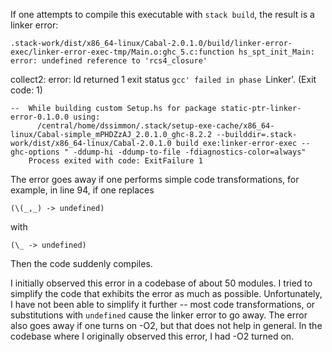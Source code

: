 If one attempts to compile this executable with `stack build`, the
result is a linker error:

    .stack-work/dist/x86_64-linux/Cabal-2.0.1.0/build/linker-error-exec/linker-error-exec-tmp/Main.o:ghc_5.c:function hs_spt_init_Main: error: undefined reference to 'rcs4_closure'
collect2: error: ld returned 1 exit status
    `gcc' failed in phase `Linker'. (Exit code: 1)

    --  While building custom Setup.hs for package static-ptr-linker-error-0.1.0.0 using:
          /central/home/dssimmon/.stack/setup-exe-cache/x86_64-linux/Cabal-simple_mPHDZzAJ_2.0.1.0_ghc-8.2.2 --builddir=.stack-work/dist/x86_64-linux/Cabal-2.0.1.0 build exe:linker-error-exec --ghc-options " -ddump-hi -ddump-to-file -fdiagnostics-color=always"
        Process exited with code: ExitFailure 1

The error goes away if one performs simple code transformations, for
example, in line 94, if one replaces

    (\(_,_) -> undefined)

with

    (\_ -> undefined)

Then the code suddenly compiles.

I initially observed this error in a codebase of about 50 modules. I
tried to simplify the code that exhibits the error as much as
possible. Unfortunately, I have not been able to simplify it further
-- most code transformations, or substitutions with `undefined` cause
the linker error to go away. The error also goes away if one turns on
-O2, but that does not help in general. In the codebase where I
originally observed this error, I had -O2 turned on.